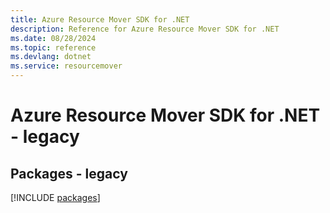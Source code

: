 ```yaml
---
title: Azure Resource Mover SDK for .NET
description: Reference for Azure Resource Mover SDK for .NET
ms.date: 08/28/2024
ms.topic: reference
ms.devlang: dotnet
ms.service: resourcemover
---
```

# Azure Resource Mover SDK for .NET - legacy
## Packages - legacy
[!INCLUDE [packages](resource-mover-index.md)]